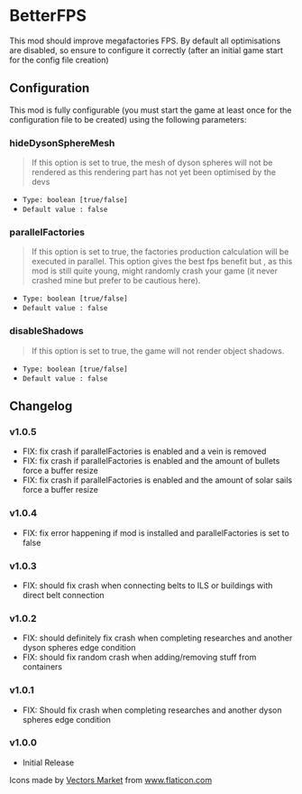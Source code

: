 # BetterFPS

This mod should improve megafactories FPS. By default all optimisations are disabled, so ensure to configure it correctly (after an initial game start for the config file creation)

## Configuration

This mod is fully configurable (you must start the game at least once for the configuration file to be created) using the following parameters:

### hideDysonSphereMesh

> If this option is set to true, the mesh of dyson spheres will not be rendered as this rendering part has not yet been optimised by the devs

-   `Type: boolean [true/false]`
-   `Default value : false`

### parallelFactories

> If this option is set to true, the factories production calculation will be executed in parallel. This option gives the best fps benefit but , as this mod is still quite young, might randomly crash your game (it never crashed mine but prefer to be cautious here).

-   `Type: boolean [true/false]`
-   `Default value : false`

### disableShadows

> If this option is set to true, the game will not render object shadows.

-   `Type: boolean [true/false]`
-   `Default value : false`

## Changelog

### v1.0.5

-   FIX: fix crash if parallelFactories is enabled and a vein is removed
-   FIX: fix crash if parallelFactories is enabled and the amount of bullets force a buffer resize
-   FIX: fix crash if parallelFactories is enabled and the amount of solar sails force a buffer resize

### v1.0.4

-   FIX: fix error happening if mod is installed and parallelFactories is set to false

### v1.0.3

-   FIX: should fix crash when connecting belts to ILS or buildings with direct belt connection

### v1.0.2

-   FIX: should definitely fix crash when completing researches and another dyson spheres edge condition
-   FIX: should fix random crash when adding/removing stuff from containers

### v1.0.1

-   FIX: Should fix crash when completing researches and another dyson spheres edge condition

### v1.0.0

-   Initial Release

<div>Icons made by <a href="https://www.flaticon.com/authors/vectors-market" title="Vectors Market">Vectors Market</a> from <a href="https://www.flaticon.com/" title="Flaticon">www.flaticon.com</a></div>
